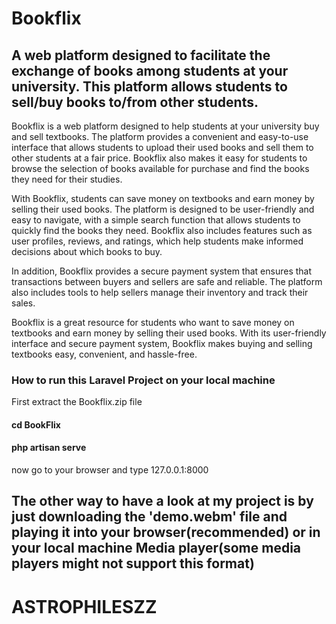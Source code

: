 # Bookflix
## A web platform designed to facilitate the exchange of books among students at your university. This platform allows students to sell/buy books to/from other students.

Bookflix is a web platform designed to help students at your university buy and sell textbooks. The platform provides a convenient and easy-to-use interface that allows students to upload their used books and sell them to other students at a fair price. Bookflix also makes it easy for students to browse the selection of books available for purchase and find the books they need for their studies.

With Bookflix, students can save money on textbooks and earn money by selling their used books. The platform is designed to be user-friendly and easy to navigate, with a simple search function that allows students to quickly find the books they need. Bookflix also includes features such as user profiles, reviews, and ratings, which help students make informed decisions about which books to buy.

In addition, Bookflix provides a secure payment system that ensures that transactions between buyers and sellers are safe and reliable. The platform also includes tools to help sellers manage their inventory and track their sales.

Bookflix is a great resource for students who want to save money on textbooks and earn money by selling their used books. With its user-friendly interface and secure payment system, Bookflix makes buying and selling textbooks easy, convenient, and hassle-free.



### How to run this Laravel Project on your local machine
First extract the Bookflix.zip file

#### cd BookFlix
#### php artisan serve

now go to your browser and type 127.0.0.1:8000



## The other way to have a look at my project is by just downloading the 'demo.webm' file and playing it into your browser(recommended) or in your local machine Media player(some media players might not support this format)


# ASTROPHILESZZ
